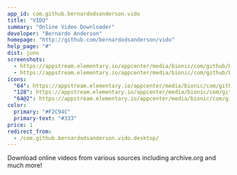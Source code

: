 ```yaml
---
app_id: com.github.bernardodsanderson.vido
title: "VIDO"
summary: "Online Video Downloader"
developer: "Bernardo Anderson"
homepage: "http://github.com/bernardodsanderson/vido"
help_page: "#"
dist: juno
screenshots:
  - https://appstream.elementary.io/appcenter/media/bionic/com/github/bernardodsanderson.vido/AF115B0A767CECA2B1D45C5BF863EB83/screenshots/image-1_orig.png
  - https://appstream.elementary.io/appcenter/media/bionic/com/github/bernardodsanderson.vido/AF115B0A767CECA2B1D45C5BF863EB83/screenshots/image-2_orig.png
icons:
  "64": https://appstream.elementary.io/appcenter/media/bionic/com/github/bernardodsanderson.vido/AF115B0A767CECA2B1D45C5BF863EB83/icons/64x64/com.github.bernardodsanderson.vido_com.github.bernardodsanderson.vido.png
  "128": https://appstream.elementary.io/appcenter/media/bionic/com/github/bernardodsanderson.vido/AF115B0A767CECA2B1D45C5BF863EB83/icons/128x128/com.github.bernardodsanderson.vido_com.github.bernardodsanderson.vido.png
  "64@2": https://appstream.elementary.io/appcenter/media/bionic/com/github/bernardodsanderson.vido/AF115B0A767CECA2B1D45C5BF863EB83/icons/64x64@2/com.github.bernardodsanderson.vido_com.github.bernardodsanderson.vido.png
color:
  primary: "#F2C94C"
  primary-text: "#333"
price: 1
redirect_from:
  - /com.github.bernardodsanderson.vido.desktop/
---
```


<p>Download online videos from various sources including archive.org and much more!</p>